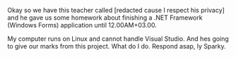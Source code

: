 Okay so we have this teacher called \[redacted cause I respect his privacy\] and he gave us some homework about finishing a .NET Framework (Windows Forms) application until 12.00AM+03.00.

My computer runs on Linux and cannot handle Visual Studio. And hes going to give our marks from this project. What do I do.
Respond asap, ly
Sparky.
